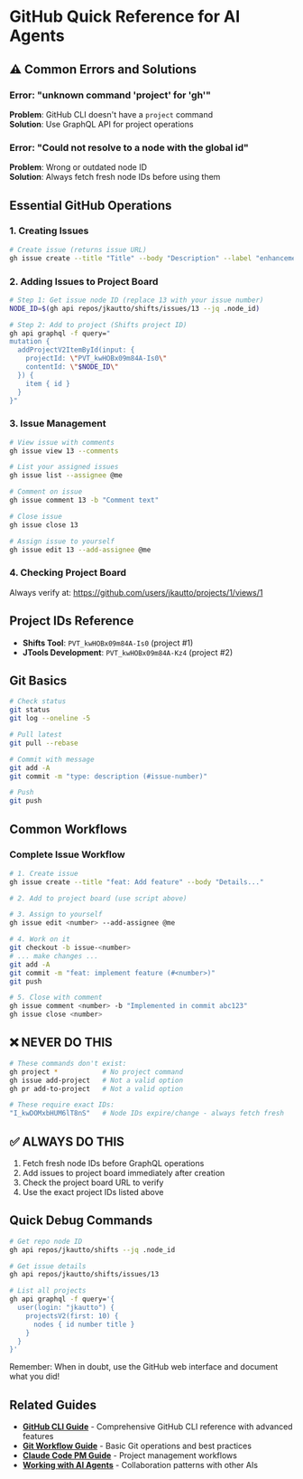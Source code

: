 # GitHub Quick Reference for AI Agents

## ⚠️ Common Errors and Solutions

### Error: "unknown command 'project' for 'gh'"
**Problem**: GitHub CLI doesn't have a `project` command  
**Solution**: Use GraphQL API for project operations

### Error: "Could not resolve to a node with the global id"
**Problem**: Wrong or outdated node ID  
**Solution**: Always fetch fresh node IDs before using them

## Essential GitHub Operations

### 1. Creating Issues
```bash
# Create issue (returns issue URL)
gh issue create --title "Title" --body "Description" --label "enhancement"
```

### 2. Adding Issues to Project Board
```bash
# Step 1: Get issue node ID (replace 13 with your issue number)
NODE_ID=$(gh api repos/jkautto/shifts/issues/13 --jq .node_id)

# Step 2: Add to project (Shifts project ID)
gh api graphql -f query="
mutation {
  addProjectV2ItemById(input: {
    projectId: \"PVT_kwHOBx09m84A-Is0\"
    contentId: \"$NODE_ID\"
  }) {
    item { id }
  }
}"
```

### 3. Issue Management
```bash
# View issue with comments
gh issue view 13 --comments

# List your assigned issues
gh issue list --assignee @me

# Comment on issue
gh issue comment 13 -b "Comment text"

# Close issue
gh issue close 13

# Assign issue to yourself
gh issue edit 13 --add-assignee @me
```

### 4. Checking Project Board
Always verify at: https://github.com/users/jkautto/projects/1/views/1

## Project IDs Reference
- **Shifts Tool**: `PVT_kwHOBx09m84A-Is0` (project #1)
- **JTools Development**: `PVT_kwHOBx09m84A-Kz4` (project #2)

## Git Basics
```bash
# Check status
git status
git log --oneline -5

# Pull latest
git pull --rebase

# Commit with message
git add -A
git commit -m "type: description (#issue-number)"

# Push
git push
```

## Common Workflows

### Complete Issue Workflow
```bash
# 1. Create issue
gh issue create --title "feat: Add feature" --body "Details..."

# 2. Add to project board (use script above)

# 3. Assign to yourself
gh issue edit <number> --add-assignee @me

# 4. Work on it
git checkout -b issue-<number>
# ... make changes ...
git add -A
git commit -m "feat: implement feature (#<number>)"
git push

# 5. Close with comment
gh issue comment <number> -b "Implemented in commit abc123"
gh issue close <number>
```

## ❌ NEVER DO THIS
```bash
# These commands don't exist:
gh project *           # No project command
gh issue add-project   # Not a valid option
gh pr add-to-project   # Not a valid option

# These require exact IDs:
"I_kwDOMxbHUM6lT8nS"   # Node IDs expire/change - always fetch fresh
```

## ✅ ALWAYS DO THIS
1. Fetch fresh node IDs before GraphQL operations
2. Add issues to project board immediately after creation
3. Check the project board URL to verify
4. Use the exact project IDs listed above

## Quick Debug Commands
```bash
# Get repo node ID
gh api repos/jkautto/shifts --jq .node_id

# Get issue details
gh api repos/jkautto/shifts/issues/13

# List all projects
gh api graphql -f query='{
  user(login: "jkautto") {
    projectsV2(first: 10) {
      nodes { id number title }
    }
  }
}'
```

Remember: When in doubt, use the GitHub web interface and document what you did!

## Related Guides

- **[GitHub CLI Guide](./github-cli-guide.md)** - Comprehensive GitHub CLI reference with advanced features
- **[Git Workflow Guide](./git-workflow.md)** - Basic Git operations and best practices
- **[Claude Code PM Guide](./claude-code-pm-guide.md)** - Project management workflows
- **[Working with AI Agents](./working-with-ai-agents.md)** - Collaboration patterns with other AIs